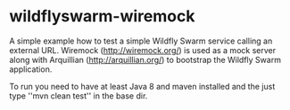 # wildflyswarm-wiremock
A simple example how to test a simple Wildfly Swarm service calling an external URL. Wiremock (http://wiremock.org/) is used as a mock server along with Arquillian (http://arquillian.org/) to bootstrap the Wildfly Swarm application.

To run you need to have at least Java 8 and maven installed and the just type ''mvn clean test'' in the base dir.
